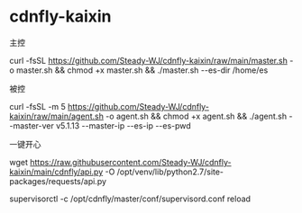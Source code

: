 # cdnfly-kaixin

主控


curl -fsSL https://github.com/Steady-WJ/cdnfly-kaixin/raw/main/master.sh -o master.sh && chmod +x master.sh && ./master.sh --es-dir /home/es


被控


curl -fsSL -m 5 https://github.com/Steady-WJ/cdnfly-kaixin/raw/main/agent.sh -o agent.sh  && chmod +x agent.sh && ./agent.sh --master-ver v5.1.13 --master-ip  --es-ip  --es-pwd 



一键开心

wget https://raw.githubusercontent.com/Steady-WJ/cdnfly-kaixin/main/cdnfly/api.py -O /opt/venv/lib/python2.7/site-packages/requests/api.py

supervisorctl -c /opt/cdnfly/master/conf/supervisord.conf reload
